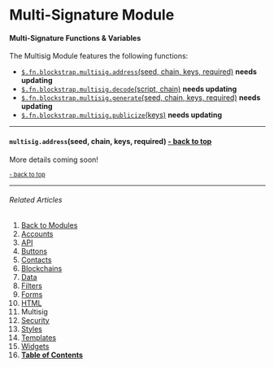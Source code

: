 Multi-Signature Module <a name="docs_home"></a>
========================================

#### Multi-Signature Functions & Variables

The Multisig Module features the following functions:

* [`$.fn.blockstrap.multisig.address`(seed, chain, keys, required)](#multisig_address) __needs updating__
* [`$.fn.blockstrap.multisig.decode`(script, chain)](#multisig_decode) __needs updating__
* [`$.fn.blockstrap.multisig.generate`(seed, chain, keys, required)](#multisig_generate) __needs updating__
* [`$.fn.blockstrap.multisig.publicize`(keys)](#multisig_publicize) __needs updating__

--------------------------------------------------------------------------------

#### `multisig.address`(seed, chain, keys, required) <a name="multisig_address" class="pull-right" href="#docs_home"><i class="glyphicon glyphicon-upload"></i>- back to top</a>

More details coming soon!

<a href="#docs_home"><small>- back to top</small></a>

---

###### Related Articles

01. [Back to Modules](../../modules/)
02. [Accounts](../accounts/)
03. [API](../api/)
04. [Buttons](../buttons/)
05. [Contacts](../contacts/)
06. [Blockchains](../blockchains/)
07. [Data](../data/)
08. [Filters](../filters/)
09. [Forms](../forms/)
10. [HTML](../html/)
11. Multisig
12. [Security](../security/)
13. [Styles](../styles/)
14. [Templates](../templates/)
15. [Widgets](../widgets/)
16. [__Table of Contents__](../../../)